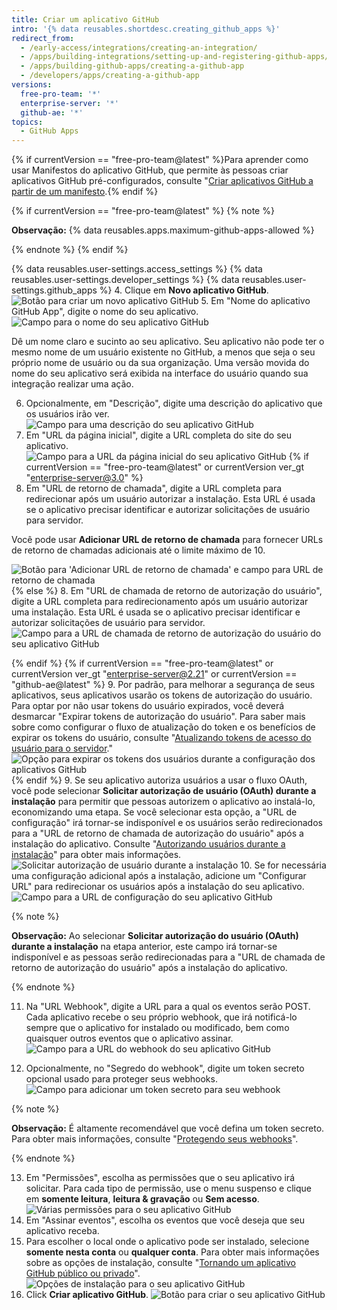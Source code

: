 ```yaml
---
title: Criar um aplicativo GitHub
intro: '{% data reusables.shortdesc.creating_github_apps %}'
redirect_from:
  - /early-access/integrations/creating-an-integration/
  - /apps/building-integrations/setting-up-and-registering-github-apps/registering-github-apps/
  - /apps/building-github-apps/creating-a-github-app
  - /developers/apps/creating-a-github-app
versions:
  free-pro-team: '*'
  enterprise-server: '*'
  github-ae: '*'
topics:
  - GitHub Apps
---
```

{% if currentVersion == "free-pro-team@latest" %}Para aprender como usar Manifestos do aplicativo GitHub, que permite às pessoas criar aplicativos GitHub pré-configurados, consulte "[Criar aplicativos GitHub a partir de um manifesto](/apps/building-github-apps/creating-github-apps-from-a-manifest/).{% endif %}

{% if currentVersion == "free-pro-team@latest" %}
{% note %}

  **Observação:** {% data reusables.apps.maximum-github-apps-allowed %}

{% endnote %}
{% endif %}

{% data reusables.user-settings.access_settings %}
{% data reusables.user-settings.developer_settings %}
{% data reusables.user-settings.github_apps %}
4. Clique em **Novo aplicativo GitHub**. ![Botão para criar um novo aplicativo GitHub](/assets/images/github-apps/github_apps_new.png)
5. Em "Nome do aplicativo GitHub App", digite o nome do seu aplicativo. ![Campo para o nome do seu aplicativo GitHub](/assets/images/github-apps/github_apps_app_name.png)

  Dê um nome claro e sucinto ao seu aplicativo. Seu aplicativo não pode ter o mesmo nome de um usuário existente no GitHub, a menos que seja o seu próprio nome de usuário ou da sua organização. Uma versão movida do nome do seu aplicativo será exibida na interface do usuário quando sua integração realizar uma ação.

6. Opcionalmente, em "Descrição", digite uma descrição do aplicativo que os usuários irão ver. ![Campo para uma descrição do seu aplicativo GitHub](/assets/images/github-apps/github_apps_description.png)
7. Em "URL da página inicial", digite a URL completa do site do seu aplicativo. ![Campo para a URL da página inicial do seu aplicativo GitHub](/assets/images/github-apps/github_apps_homepage_url.png)
{% if currentVersion == "free-pro-team@latest" or currentVersion ver_gt "enterprise-server@3.0" %}
8. Em "URL de retorno de chamada", digite a URL completa para redirecionar após um usuário autorizar a instalação. Esta URL é usada se o aplicativo precisar identificar e autorizar solicitações de usuário para servidor.

  Você pode usar **Adicionar URL de retorno de chamada** para fornecer URLs de retorno de chamadas adicionais até o limite máximo de 10.

  ![Botão para 'Adicionar URL de retorno de chamada' e campo para URL de retorno de chamada](/assets/images/github-apps/github_apps_callback_url_multiple.png)
{% else %}
8. Em "URL de chamada de retorno de autorização do usuário", digite a URL completa para redirecionamento após um usuário autorizar uma instalação. Esta URL é usada se o aplicativo precisar identificar e autorizar solicitações de usuário para servidor. ![Campo para a URL de chamada de retorno de autorização do usuário do seu aplicativo GitHub](/assets/images/github-apps/github_apps_user_authorization.png)

{% endif %}
{% if currentVersion == "free-pro-team@latest" or currentVersion ver_gt "enterprise-server@2.21" or currentVersion == "github-ae@latest" %}
9. Por padrão, para melhorar a segurança de seus aplicativos, seus aplicativos usarão os tokens de autorização do usuário. Para optar por não usar tokens do usuário expirados, você deverá desmarcar "Expirar tokens de autorização do usuário". Para saber mais sobre como configurar o fluxo de atualização do token e os benefícios de expirar os tokens do usuário, consulte "[Atualizando tokens de acesso do usuário para o servidor](/apps/building-github-apps/refreshing-user-to-server-access-tokens/)." ![Opção para expirar os tokens dos usuários durante a configuração dos aplicativos GitHub](/assets/images/github-apps/expire-user-tokens-selection.png)
{% endif %}
9. Se seu aplicativo autoriza usuários a usar o fluxo OAuth, você pode selecionar **Solicitar autorização de usuário (OAuth) durante a instalação** para permitir que pessoas autorizem o aplicativo ao instalá-lo, economizando uma etapa. Se você selecionar esta opção, a "URL de configuração" irá tornar-se indisponível e os usuários serão redirecionados para a "URL de retorno de chamada de autorização do usuário" após a instalação do aplicativo. Consulte "[Autorizando usuários durante a instalação](/apps/installing-github-apps/#authorizing-users-during-installation)" para obter mais informações. ![Solicitar autorização de usuário durante a instalação](/assets/images/github-apps/github_apps_request_auth_upon_install.png)
10. Se for necessária uma configuração adicional após a instalação, adicione um "Configurar URL" para redirecionar os usuários após a instalação do seu aplicativo. ![Campo para a URL de configuração do seu aplicativo GitHub ](/assets/images/github-apps/github_apps_setup_url.png)

  {% note %}

  **Observação:** Ao selecionar **Solicitar autorização do usuário (OAuth) durante a instalação** na etapa anterior, este campo irá tornar-se indisponível e as pessoas serão redirecionadas para a "URL de chamada de retorno de autorização do usuário" após a instalação do aplicativo.

  {% endnote %}

11. Na "URL Webhook", digite a URL para a qual os eventos serão POST. Cada aplicativo recebe o seu próprio webhook, que irá notificá-lo sempre que o aplicativo for instalado ou modificado, bem como quaisquer outros eventos que o aplicativo assinar. ![Campo para a URL do webhook do seu aplicativo GitHub](/assets/images/github-apps/github_apps_webhook_url.png)

12. Opcionalmente, no "Segredo do webhook", digite um token secreto opcional usado para proteger seus webhooks. ![Campo para adicionar um token secreto para seu webhook](/assets/images/github-apps/github_apps_webhook_secret.png)

  {% note %}

  **Observação:** É altamente recomendável que você defina um token secreto. Para obter mais informações, consulte "[Protegendo seus webhooks](/webhooks/securing/)".

  {% endnote %}

13. Em "Permissões", escolha as permissões que o seu aplicativo irá solicitar. Para cada tipo de permissão, use o menu suspenso e clique em **somente leitura**, **leitura & gravação** ou **Sem acesso**. ![Várias permissões para o seu aplicativo GitHub](/assets/images/github-apps/github_apps_new_permissions_post2dot13.png)
14. Em "Assinar eventos", escolha os eventos que você deseja que seu aplicativo receba.
15. Para escolher o local onde o aplicativo pode ser instalado, selecione **somente nesta conta** ou **qualquer conta**. Para obter mais informações sobre as opções de instalação, consulte "[Tornando um aplicativo GitHub público ou privado](/apps/managing-github-apps/making-a-github-app-public-or-private/)". ![Opções de instalação para o seu aplicativo GitHub](/assets/images/github-apps/github_apps_installation_options.png)
16. Click **Criar aplicativo GitHub**. ![Botão para criar o seu aplicativo GitHub](/assets/images/github-apps/github_apps_create_github_app.png)
